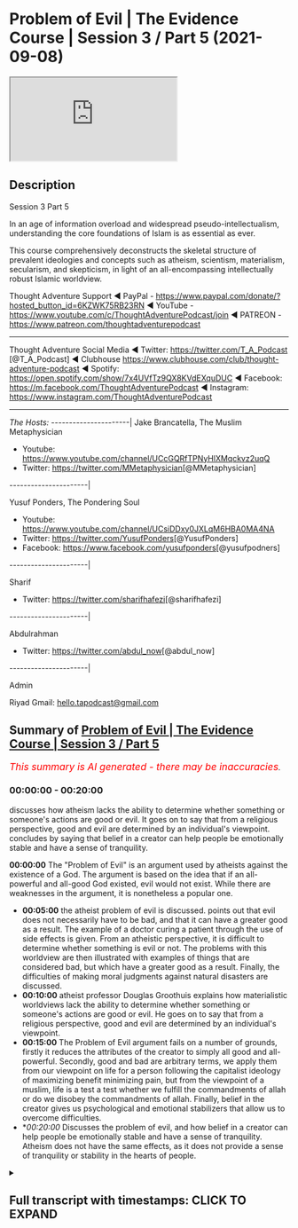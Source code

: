 # Problem of Evil | The Evidence Course | Session 3 / Part 5 (2021-09-08)

<iframe loading='lazy' allow='autoplay' src='https://www.youtube.com/embed/Bb6GSwEvkRg'></iframe>

## Description

Session 3  Part 5

In an age of information overload and widespread pseudo-intellectualism, understanding the core foundations of Islam is as essential as ever. 

This course comprehensively deconstructs the skeletal structure of prevalent ideologies and concepts such as atheism, scientism, materialism, secularism, and skepticism, in light of an all-encompassing intellectually robust Islamic worldview.

Thought Adventure Support
◄ PayPal - https://www.paypal.com/donate/?hosted_button_id=6KZWK75RB23RN 
◄ YouTube - https://www.youtube.com/c/ThoughtAdventurePodcast/join
◄ PATREON - https://www.patreon.com/thoughtadventurepodcast
____________________________________________________________________

Thought Adventure Social Media
◄ Twitter: https://twitter.com/T_A_Podcast​​ [@T_A_Podcast]
◄ Clubhouse https://www.clubhouse.com/club/thought-adventure-podcast
◄ Spotify: https://open.spotify.com/show/7x4UVfTz9QX8KVdEXquDUC
◄ Facebook: https://m.facebook.com/ThoughtAdventurePodcast
◄ Instagram: https://www.instagram.com/ThoughtAdventurePodcast​

----------------------------------------------------------------

*The Hosts:*
----------------------|
Jake Brancatella, The Muslim Metaphysician

- Youtube: https://www.youtube.com/channel/UCcGQRfTPNyHlXMqckvz2uqQ
- Twitter:  https://twitter.com/MMetaphysician​​ [@MMetaphysician]

----------------------|

Yusuf Ponders, The Pondering Soul

- Youtube: https://www.youtube.com/channel/UCsiDDxy0JXLqM6HBA0MA4NA
- Twitter: https://twitter.com/YusufPonders​​ [@YusufPonders]
- Facebook: https://www.facebook.com/yusufponders​ [@yusufpodners]

----------------------|

Sharif

- Twitter: https://twitter.com/sharifhafezi​​ [@sharifhafezi]

----------------------|

Abdulrahman

- Twitter: https://twitter.com/abdul_now​ [@abdul_now]

----------------------|

Admin

Riyad 
Gmail: hello.tapodcast@gmail.com

## Summary of [Problem of Evil | The Evidence Course | Session 3 / Part 5](https://www.youtube.com/watch?v=Bb6GSwEvkRg)


*<span style="color:red; font-size:125%">This summary is AI generated - there may be inaccuracies</span>. [](/)*

### <a onclick="modifyYTiframeseektime('0')">00:00:00</a> - <a onclick="modifyYTiframeseektime('1200')">00:20:00</a>

 discusses how atheism lacks the ability to determine whether something or someone's actions are good or evil. It goes on to say that from a religious perspective, good and evil are determined by an individual's viewpoint.  concludes by saying that belief in a creator can help people be emotionally stable and have a sense of tranquility.

**<a onclick="modifyYTiframeseektime('0')">00:00:00</a>** The "Problem of Evil" is an argument used by atheists against the existence of a God. The argument is based on the idea that if an all-powerful and all-good God existed, evil would not exist. While there are weaknesses in the argument, it is nonetheless a popular one.
* **<a onclick="modifyYTiframeseektime('300')">00:05:00</a>**  the atheist problem of evil is discussed.  points out that evil does not necessarily have to be bad, and that it can have a greater good as a result. The example of a doctor curing a patient through the use of side effects is given. From an atheistic perspective, it is difficult to determine whether something is evil or not. The problems with this worldview are then illustrated with examples of things that are considered bad, but which have a greater good as a result. Finally, the difficulties of making moral judgments against natural disasters are discussed.
* **<a onclick="modifyYTiframeseektime('600')">00:10:00</a>**  atheist professor Douglas Groothuis explains how materialistic worldviews lack the ability to determine whether something or someone's actions are good or evil. He goes on to say that from a religious perspective, good and evil are determined by an individual's viewpoint.
* **<a onclick="modifyYTiframeseektime('900')">00:15:00</a>** The Problem of Evil argument fails on a number of grounds, firstly it reduces the attributes of the creator to simply all good and all-powerful. Secondly, good and bad are arbitrary terms, we apply them from our viewpoint on life for a person following the capitalist ideology of maximizing benefit minimizing pain, but from the viewpoint of a muslim, life is a test a test whether we fulfill the commandments of allah or do we disobey the commandments of allah. Finally, belief in the creator gives us psychological and emotional stabilizers that allow us to overcome difficulties.
* **<a onclick="modifyYTiframeseektime('1200')">00:20:00</a>* Discusses the problem of evil, and how belief in a creator can help people be emotionally stable and have a sense of tranquility. Atheism does not have the same effects, as it does not provide a sense of tranquility or stability in the hearts of people.

<details><summary><h2>Full transcript with timestamps: CLICK TO EXPAND</h2></summary>

<a onclick="modifyYTiframeseektime('15')">0:00:15</a> a famous comedian and actor in the uk  
<a onclick="modifyYTiframeseektime('18')">0:00:18</a> he remarked on an interview  
<a onclick="modifyYTiframeseektime('20')">0:00:20</a> he said  
<a onclick="modifyYTiframeseektime('22')">0:00:22</a> about the world he said yes the world is  
<a onclick="modifyYTiframeseektime('24')">0:00:24</a> very splendid but he also has in it  
<a onclick="modifyYTiframeseektime('27')">0:00:27</a> insects whose whole life cycle is to  
<a onclick="modifyYTiframeseektime('30')">0:00:30</a> burrow into the eyes of children and  
<a onclick="modifyYTiframeseektime('32')">0:00:32</a> make them blind  
<a onclick="modifyYTiframeseektime('34')">0:00:34</a> they eat outwards from the eyes why  
<a onclick="modifyYTiframeseektime('37')">0:00:37</a> why did you do this to us and he's  
<a onclick="modifyYTiframeseektime('38')">0:00:38</a> referring to god not  
<a onclick="modifyYTiframeseektime('41')">0:00:41</a> you could easily have made a creation in  
<a onclick="modifyYTiframeseektime('43')">0:00:43</a> which that didn't exist  
<a onclick="modifyYTiframeseektime('45')">0:00:45</a> it is simply not acceptable  
<a onclick="modifyYTiframeseektime('48')">0:00:48</a> one of the key arguments brought up  
<a onclick="modifyYTiframeseektime('50')">0:00:50</a> constantly against belief in god is the  
<a onclick="modifyYTiframeseektime('53')">0:00:53</a> argument known as the problem of evil  
<a onclick="modifyYTiframeseektime('57')">0:00:57</a> and it's brought up by various atheists  
<a onclick="modifyYTiframeseektime('60')">0:01:00</a> uh people who have problems with regards  
<a onclick="modifyYTiframeseektime('62')">0:01:02</a> to the belief in the creator for a  
<a onclick="modifyYTiframeseektime('63')">0:01:03</a> number of different reasons or two main  
<a onclick="modifyYTiframeseektime('65')">0:01:05</a> reasons  
<a onclick="modifyYTiframeseektime('66')">0:01:06</a> the first one that they bring up is a  
<a onclick="modifyYTiframeseektime('68')">0:01:08</a> logical argument that is meant to show  
<a onclick="modifyYTiframeseektime('71')">0:01:11</a> the contradictory nature of asserting an  
<a onclick="modifyYTiframeseektime('73')">0:01:13</a> all-powerful all-good god  
<a onclick="modifyYTiframeseektime('76')">0:01:16</a> the second reason why people bring this  
<a onclick="modifyYTiframeseektime('78')">0:01:18</a> up is because an emotional argument  
<a onclick="modifyYTiframeseektime('81')">0:01:21</a> you know bad things happen to them  
<a onclick="modifyYTiframeseektime('83')">0:01:23</a> they're not happy about it they they  
<a onclick="modifyYTiframeseektime('85')">0:01:25</a> want to look to blame somebody therefore  
<a onclick="modifyYTiframeseektime('87')">0:01:27</a> they see  
<a onclick="modifyYTiframeseektime('88')">0:01:28</a> god as the the reason for the problems  
<a onclick="modifyYTiframeseektime('90')">0:01:30</a> and the difficulties in their life  
<a onclick="modifyYTiframeseektime('93')">0:01:33</a> and if god exists  
<a onclick="modifyYTiframeseektime('94')">0:01:34</a> why would i be put through these various  
<a onclick="modifyYTiframeseektime('96')">0:01:36</a> difficulties  
<a onclick="modifyYTiframeseektime('97')">0:01:37</a> why is it my life achieving only good  
<a onclick="modifyYTiframeseektime('100')">0:01:40</a> outcomes  
<a onclick="modifyYTiframeseektime('101')">0:01:41</a> why am i not achieving the maximum  
<a onclick="modifyYTiframeseektime('103')">0:01:43</a> benefit  
<a onclick="modifyYTiframeseektime('104')">0:01:44</a> so these are the two angles to the  
<a onclick="modifyYTiframeseektime('106')">0:01:46</a> argument one is a logical argument an  
<a onclick="modifyYTiframeseektime('109')">0:01:49</a> intellectual argument and the other one  
<a onclick="modifyYTiframeseektime('111')">0:01:51</a> is more of an emotional argument and to  
<a onclick="modifyYTiframeseektime('112')">0:01:52</a> be honest it's actually a harder  
<a onclick="modifyYTiframeseektime('114')">0:01:54</a> argument to address the emotional  
<a onclick="modifyYTiframeseektime('115')">0:01:55</a> argument  
<a onclick="modifyYTiframeseektime('116')">0:01:56</a> because it goes to the very emotional  
<a onclick="modifyYTiframeseektime('118')">0:01:58</a> disposition of a person  
<a onclick="modifyYTiframeseektime('121')">0:02:01</a> but let's take the first which is the  
<a onclick="modifyYTiframeseektime('123')">0:02:03</a> intellectual  
<a onclick="modifyYTiframeseektime('124')">0:02:04</a> or the claim that there's an apparent  
<a onclick="modifyYTiframeseektime('126')">0:02:06</a> contradiction in the logic of believing  
<a onclick="modifyYTiframeseektime('129')">0:02:09</a> in an all-powerful all-good god  
<a onclick="modifyYTiframeseektime('131')">0:02:11</a> so the argument is presented by the  
<a onclick="modifyYTiframeseektime('134')">0:02:14</a> greek philosopher known as epicurus an  
<a onclick="modifyYTiframeseektime('137')">0:02:17</a> epicorus  
<a onclick="modifyYTiframeseektime('139')">0:02:19</a> uh states  
<a onclick="modifyYTiframeseektime('142')">0:02:22</a> god is either willing to remove evil or  
<a onclick="modifyYTiframeseektime('145')">0:02:25</a> is not able or else he is both willing  
<a onclick="modifyYTiframeseektime('148')">0:02:28</a> and able  
<a onclick="modifyYTiframeseektime('150')">0:02:30</a> if he is willing and not able he must  
<a onclick="modifyYTiframeseektime('152')">0:02:32</a> then be weak  
<a onclick="modifyYTiframeseektime('153')">0:02:33</a> which cannot be affirmed of god  
<a onclick="modifyYTiframeseektime('156')">0:02:36</a> if he's able and not willing he must be  
<a onclick="modifyYTiframeseektime('159')">0:02:39</a> envious  
<a onclick="modifyYTiframeseektime('160')">0:02:40</a> which is likewise country likewise  
<a onclick="modifyYTiframeseektime('163')">0:02:43</a> contrary to the nature of god  
<a onclick="modifyYTiframeseektime('165')">0:02:45</a> if he is neither willing nor able he  
<a onclick="modifyYTiframeseektime('167')">0:02:47</a> must be both envious and weak and  
<a onclick="modifyYTiframeseektime('169')">0:02:49</a> consequently not god  
<a onclick="modifyYTiframeseektime('171')">0:02:51</a> if he is both willing and able which  
<a onclick="modifyYTiframeseektime('174')">0:02:54</a> only can which only can agree in the  
<a onclick="modifyYTiframeseektime('177')">0:02:57</a> notion of god  
<a onclick="modifyYTiframeseektime('178')">0:02:58</a> then why precedes evil or once then  
<a onclick="modifyYTiframeseektime('181')">0:03:01</a> precedes evil  
<a onclick="modifyYTiframeseektime('183')">0:03:03</a> so what epicurus is basically saying is  
<a onclick="modifyYTiframeseektime('185')">0:03:05</a> arguing that  
<a onclick="modifyYTiframeseektime('187')">0:03:07</a> if you got an all-good all-powerful god  
<a onclick="modifyYTiframeseektime('190')">0:03:10</a> then why would this all-good  
<a onclick="modifyYTiframeseektime('192')">0:03:12</a> all-powerful god create evil or allow  
<a onclick="modifyYTiframeseektime('195')">0:03:15</a> evil to exist within the world so either  
<a onclick="modifyYTiframeseektime('198')">0:03:18</a> god is not all good  
<a onclick="modifyYTiframeseektime('201')">0:03:21</a> and but he's also but he's all-powerful  
<a onclick="modifyYTiframeseektime('203')">0:03:23</a> so if that's the case then that can't be  
<a onclick="modifyYTiframeseektime('205')">0:03:25</a> the the what they call the conception of  
<a onclick="modifyYTiframeseektime('207')">0:03:27</a> god because god has to be maximally good  
<a onclick="modifyYTiframeseektime('210')">0:03:30</a> or god is not all-powerful he may be all  
<a onclick="modifyYTiframeseektime('214')">0:03:34</a> good but he's not able to stop the evil  
<a onclick="modifyYTiframeseektime('216')">0:03:36</a> so therefore he's not all  
<a onclick="modifyYTiframeseektime('218')">0:03:38</a> powerful  
<a onclick="modifyYTiframeseektime('219')">0:03:39</a> and in such a case he isn't a god  
<a onclick="modifyYTiframeseektime('222')">0:03:42</a> so they say okay this problem of evil  
<a onclick="modifyYTiframeseektime('225')">0:03:45</a> demonstrates the contradictory nature in  
<a onclick="modifyYTiframeseektime('228')">0:03:48</a> the attributes of the creator or  
<a onclick="modifyYTiframeseektime('230')">0:03:50</a> attributes of god being all good and  
<a onclick="modifyYTiframeseektime('232')">0:03:52</a> all-powerful but yet evil exists and if  
<a onclick="modifyYTiframeseektime('235')">0:03:55</a> evil exists therefore god does not exist  
<a onclick="modifyYTiframeseektime('237')">0:03:57</a> that's the that's the argument there's a  
<a onclick="modifyYTiframeseektime('240')">0:04:00</a> number of flaws in this contention  
<a onclick="modifyYTiframeseektime('242')">0:04:02</a> and this is what we'll seek to address  
<a onclick="modifyYTiframeseektime('245')">0:04:05</a> firstly  
<a onclick="modifyYTiframeseektime('246')">0:04:06</a> what they the atheists claim  
<a onclick="modifyYTiframeseektime('248')">0:04:08</a> what are they when they claim that  
<a onclick="modifyYTiframeseektime('250')">0:04:10</a> there's evil they're referring to two  
<a onclick="modifyYTiframeseektime('251')">0:04:11</a> types of evil  
<a onclick="modifyYTiframeseektime('253')">0:04:13</a> firstly  
<a onclick="modifyYTiframeseektime('254')">0:04:14</a> evil like natural events volcanoes  
<a onclick="modifyYTiframeseektime('257')">0:04:17</a> earthquakes diseases floods etc these  
<a onclick="modifyYTiframeseektime('261')">0:04:21</a> are things outside of human control  
<a onclick="modifyYTiframeseektime('264')">0:04:24</a> but is labeled  
<a onclick="modifyYTiframeseektime('265')">0:04:25</a> as evil due to the damage they cause on  
<a onclick="modifyYTiframeseektime('268')">0:04:28</a> life and the environment  
<a onclick="modifyYTiframeseektime('271')">0:04:31</a> then there's another type of evil called  
<a onclick="modifyYTiframeseektime('272')">0:04:32</a> moral evil  
<a onclick="modifyYTiframeseektime('274')">0:04:34</a> that is where humans decide to perform  
<a onclick="modifyYTiframeseektime('276')">0:04:36</a> evil acts like murder theft rape etc  
<a onclick="modifyYTiframeseektime('280')">0:04:40</a> so the problem with this argument  
<a onclick="modifyYTiframeseektime('283')">0:04:43</a> is that the the problem of evil argument  
<a onclick="modifyYTiframeseektime('286')">0:04:46</a> is that presupposes that god exists with  
<a onclick="modifyYTiframeseektime('288')">0:04:48</a> only two main attributes of being  
<a onclick="modifyYTiframeseektime('292')">0:04:52</a> all-powerful and all good  
<a onclick="modifyYTiframeseektime('295')">0:04:55</a> however the the argument  
<a onclick="modifyYTiframeseektime('297')">0:04:57</a> ignores the fact that allah the creator  
<a onclick="modifyYTiframeseektime('300')">0:05:00</a> has other attributes like all knowing  
<a onclick="modifyYTiframeseektime('303')">0:05:03</a> and all wise amongst other names  
<a onclick="modifyYTiframeseektime('306')">0:05:06</a> there could be a conceivable reason why  
<a onclick="modifyYTiframeseektime('308')">0:05:08</a> evil exists  
<a onclick="modifyYTiframeseektime('311')">0:05:11</a> and that it's and such a reason might be  
<a onclick="modifyYTiframeseektime('313')">0:05:13</a> that it leads to a greater good  
<a onclick="modifyYTiframeseektime('315')">0:05:15</a> let me give an example of this  
<a onclick="modifyYTiframeseektime('318')">0:05:18</a> imagine if you had  
<a onclick="modifyYTiframeseektime('319')">0:05:19</a> an illness you go to your doctor your  
<a onclick="modifyYTiframeseektime('321')">0:05:21</a> doctor says you got a bacterial  
<a onclick="modifyYTiframeseektime('323')">0:05:23</a> infection so you're given antibiotics  
<a onclick="modifyYTiframeseektime('325')">0:05:25</a> and you find that while taking while in  
<a onclick="modifyYTiframeseektime('327')">0:05:27</a> the middle of the course of antibiotics  
<a onclick="modifyYTiframeseektime('329')">0:05:29</a> you get an upset stomach and maybe even  
<a onclick="modifyYTiframeseektime('331')">0:05:31</a> diarrhea  
<a onclick="modifyYTiframeseektime('332')">0:05:32</a> in the short term you don't feel much  
<a onclick="modifyYTiframeseektime('334')">0:05:34</a> better in fact you probably feel worse  
<a onclick="modifyYTiframeseektime('337')">0:05:37</a> but in the long term your condition is  
<a onclick="modifyYTiframeseektime('339')">0:05:39</a> cured  
<a onclick="modifyYTiframeseektime('340')">0:05:40</a> and the side effects from the medication  
<a onclick="modifyYTiframeseektime('342')">0:05:42</a> they're gone  
<a onclick="modifyYTiframeseektime('343')">0:05:43</a> so would it be rational to claim that  
<a onclick="modifyYTiframeseektime('346')">0:05:46</a> the doctor is evil or not capable  
<a onclick="modifyYTiframeseektime('349')">0:05:49</a> because in the short term you suffer  
<a onclick="modifyYTiframeseektime('351')">0:05:51</a> from side effects for the treatment  
<a onclick="modifyYTiframeseektime('354')">0:05:54</a> no because it leads to a greater good  
<a onclick="modifyYTiframeseektime('357')">0:05:57</a> and so you suffer from some side effects  
<a onclick="modifyYTiframeseektime('360')">0:06:00</a> in order to achieve to cure something  
<a onclick="modifyYTiframeseektime('362')">0:06:02</a> better  
<a onclick="modifyYTiframeseektime('363')">0:06:03</a> similarly we have to appreciate that  
<a onclick="modifyYTiframeseektime('364')">0:06:04</a> while we are temporal creatures meaning  
<a onclick="modifyYTiframeseektime('367')">0:06:07</a> we live within you know time so we can't  
<a onclick="modifyYTiframeseektime('370')">0:06:10</a> see the the  
<a onclick="modifyYTiframeseektime('372')">0:06:12</a> the future you know we go from the past  
<a onclick="modifyYTiframeseektime('374')">0:06:14</a> to present to the future we can't see  
<a onclick="modifyYTiframeseektime('376')">0:06:16</a> what's going on  
<a onclick="modifyYTiframeseektime('378')">0:06:18</a> that  
<a onclick="modifyYTiframeseektime('379')">0:06:19</a> we have a very limited perspective  
<a onclick="modifyYTiframeseektime('382')">0:06:22</a> and a very individualistic perspective  
<a onclick="modifyYTiframeseektime('384')">0:06:24</a> you know from an individual i can only  
<a onclick="modifyYTiframeseektime('385')">0:06:25</a> see from my own perspective at a very  
<a onclick="modifyYTiframeseektime('388')">0:06:28</a> limited scope of the reality  
<a onclick="modifyYTiframeseektime('391')">0:06:31</a> the creator however is not bound by  
<a onclick="modifyYTiframeseektime('393')">0:06:33</a> these limitations  
<a onclick="modifyYTiframeseektime('395')">0:06:35</a> the creator exists beyond time  
<a onclick="modifyYTiframeseektime('397')">0:06:37</a> and the creator is all-knowing  
<a onclick="modifyYTiframeseektime('399')">0:06:39</a> and therefore knows past present and  
<a onclick="modifyYTiframeseektime('401')">0:06:41</a> future as one source of knowledge  
<a onclick="modifyYTiframeseektime('404')">0:06:44</a> while we have a very small perspective  
<a onclick="modifyYTiframeseektime('406')">0:06:46</a> of the universe allah has total  
<a onclick="modifyYTiframeseektime('408')">0:06:48</a> perspective of the universe i the whole  
<a onclick="modifyYTiframeseektime('411')">0:06:51</a> the whole picture  
<a onclick="modifyYTiframeseektime('413')">0:06:53</a> and so  
<a onclick="modifyYTiframeseektime('414')">0:06:54</a> the quran allah mentions in the quran a  
<a onclick="modifyYTiframeseektime('418')">0:06:58</a> particular story and i'm going to  
<a onclick="modifyYTiframeseektime('420')">0:07:00</a> not go into the details of the story but  
<a onclick="modifyYTiframeseektime('421')">0:07:01</a> just make one or two points to highlight  
<a onclick="modifyYTiframeseektime('423')">0:07:03</a> this issue  
<a onclick="modifyYTiframeseektime('424')">0:07:04</a> the quran explains a story about khidr  
<a onclick="modifyYTiframeseektime('428')">0:07:08</a> and musa alaysalam  
<a onclick="modifyYTiframeseektime('430')">0:07:10</a> and those various examples in which  
<a onclick="modifyYTiframeseektime('433')">0:07:13</a> he undertook actions that from musa  
<a onclick="modifyYTiframeseektime('436')">0:07:16</a> al-islam's perspective from his view  
<a onclick="modifyYTiframeseektime('439')">0:07:19</a> he saw it as evil as wrong  
<a onclick="modifyYTiframeseektime('441')">0:07:21</a> but when hidden finally mentioned  
<a onclick="modifyYTiframeseektime('443')">0:07:23</a> overall reasons behind this  
<a onclick="modifyYTiframeseektime('446')">0:07:26</a> and behind why he did it and why god  
<a onclick="modifyYTiframeseektime('448')">0:07:28</a> told him and ordered him to do it then  
<a onclick="modifyYTiframeseektime('450')">0:07:30</a> musa alaysam was able to see the good in  
<a onclick="modifyYTiframeseektime('453')">0:07:33</a> them for example when hidden he damaged  
<a onclick="modifyYTiframeseektime('456')">0:07:36</a> a ship that was laden full of goods from  
<a onclick="modifyYTiframeseektime('459')">0:07:39</a> a town  
<a onclick="modifyYTiframeseektime('460')">0:07:40</a> and it stopped it from you know  
<a onclick="modifyYTiframeseektime('462')">0:07:42</a> traveling in order to engage in trade to  
<a onclick="modifyYTiframeseektime('465')">0:07:45</a> faraway towns and heder mentioned the  
<a onclick="modifyYTiframeseektime('468')">0:07:48</a> reason why he damaged the ship was  
<a onclick="modifyYTiframeseektime('470')">0:07:50</a> because the ship was going to pass  
<a onclick="modifyYTiframeseektime('473')">0:07:53</a> through the the seaways of a king who  
<a onclick="modifyYTiframeseektime('476')">0:07:56</a> would who is going to take that wealth  
<a onclick="modifyYTiframeseektime('479')">0:07:59</a> and use it for his own revenue and so to  
<a onclick="modifyYTiframeseektime('481')">0:08:01</a> save the revenue and the wealth of the  
<a onclick="modifyYTiframeseektime('483')">0:08:03</a> town he damaged the ship to prevent it  
<a onclick="modifyYTiframeseektime('486')">0:08:06</a> from sailing  
<a onclick="modifyYTiframeseektime('487')">0:08:07</a> this striking example  
<a onclick="modifyYTiframeseektime('490')">0:08:10</a> shows that sometimes  
<a onclick="modifyYTiframeseektime('492')">0:08:12</a> certain things we see as bad  
<a onclick="modifyYTiframeseektime('495')">0:08:15</a> but rather they have a greater good that  
<a onclick="modifyYTiframeseektime('499')">0:08:19</a> results from them there's a greater  
<a onclick="modifyYTiframeseektime('500')">0:08:20</a> reason for these limited uh bad things  
<a onclick="modifyYTiframeseektime('504')">0:08:24</a> even if we don't know the reason another  
<a onclick="modifyYTiframeseektime('506')">0:08:26</a> example of this is like volcanoes they  
<a onclick="modifyYTiframeseektime('508')">0:08:28</a> may be destructive but they also  
<a onclick="modifyYTiframeseektime('510')">0:08:30</a> fertilize the soil to allow plants to  
<a onclick="modifyYTiframeseektime('513')">0:08:33</a> grow and also therefore crops  
<a onclick="modifyYTiframeseektime('516')">0:08:36</a> so the first criticism criticism to this  
<a onclick="modifyYTiframeseektime('518')">0:08:38</a> argument of the problem problem of evil  
<a onclick="modifyYTiframeseektime('520')">0:08:40</a> that atheists give us  
<a onclick="modifyYTiframeseektime('522')">0:08:42</a> is to say that we cannot term something  
<a onclick="modifyYTiframeseektime('524')">0:08:44</a> truly evil or bad while being ignorant  
<a onclick="modifyYTiframeseektime('528')">0:08:48</a> of the full picture of what will happen  
<a onclick="modifyYTiframeseektime('530')">0:08:50</a> we are arguing from an ignorant  
<a onclick="modifyYTiframeseektime('532')">0:08:52</a> perspective  
<a onclick="modifyYTiframeseektime('534')">0:08:54</a> secondly  
<a onclick="modifyYTiframeseektime('535')">0:08:55</a> terms like good and evil are problematic  
<a onclick="modifyYTiframeseektime('538')">0:08:58</a> terms anyway for atheists  
<a onclick="modifyYTiframeseektime('540')">0:09:00</a> what do we mean by good what do we mean  
<a onclick="modifyYTiframeseektime('542')">0:09:02</a> by evil how do we assess these terms and  
<a onclick="modifyYTiframeseektime('544')">0:09:04</a> make moral judgments particularly from a  
<a onclick="modifyYTiframeseektime('546')">0:09:06</a> materialistic outlook  
<a onclick="modifyYTiframeseektime('549')">0:09:09</a> are volcanoes for example evil or are  
<a onclick="modifyYTiframeseektime('552')">0:09:12</a> they simply events within the universe  
<a onclick="modifyYTiframeseektime('554')">0:09:14</a> from a materialistic perspective from  
<a onclick="modifyYTiframeseektime('556')">0:09:16</a> you know just viewing everything that we  
<a onclick="modifyYTiframeseektime('557')">0:09:17</a> are just a product of the universe from  
<a onclick="modifyYTiframeseektime('559')">0:09:19</a> the physical universe  
<a onclick="modifyYTiframeseektime('561')">0:09:21</a> then events like hurricanes like  
<a onclick="modifyYTiframeseektime('564')">0:09:24</a> volcanoes like earthquakes that damages  
<a onclick="modifyYTiframeseektime('566')">0:09:26</a> lives and properties  
<a onclick="modifyYTiframeseektime('568')">0:09:28</a> they're neither good nor bad they're  
<a onclick="modifyYTiframeseektime('570')">0:09:30</a> just events within the universe  
<a onclick="modifyYTiframeseektime('573')">0:09:33</a> so this materialistic or atheistic  
<a onclick="modifyYTiframeseektime('576')">0:09:36</a> worldview has a fundamental problem in  
<a onclick="modifyYTiframeseektime('578')">0:09:38</a> being able to determine whether we can  
<a onclick="modifyYTiframeseektime('580')">0:09:40</a> even make these types of moral judgments  
<a onclick="modifyYTiframeseektime('583')">0:09:43</a> against  
<a onclick="modifyYTiframeseektime('584')">0:09:44</a> uh against uh  
<a onclick="modifyYTiframeseektime('588')">0:09:48</a> earthquakes and natural disasters but it  
<a onclick="modifyYTiframeseektime('590')">0:09:50</a> gets even worse it gets even problematic  
<a onclick="modifyYTiframeseektime('592')">0:09:52</a> for them  
<a onclick="modifyYTiframeseektime('593')">0:09:53</a> for instance  
<a onclick="modifyYTiframeseektime('594')">0:09:54</a> if the universe began to exist from  
<a onclick="modifyYTiframeseektime('596')">0:09:56</a> nothing by nothing and for no reason  
<a onclick="modifyYTiframeseektime('600')">0:10:00</a> whatsoever  
<a onclick="modifyYTiframeseektime('601')">0:10:01</a> and that the universal laws are deter  
<a onclick="modifyYTiframeseektime('604')">0:10:04</a> that determine the behavior of objects  
<a onclick="modifyYTiframeseektime('606')">0:10:06</a> and events within the universe just  
<a onclick="modifyYTiframeseektime('607')">0:10:07</a> happen to exist the way that they do the  
<a onclick="modifyYTiframeseektime('609')">0:10:09</a> universe came into existence happens to  
<a onclick="modifyYTiframeseektime('612')">0:10:12</a> have these laws and these laws you know  
<a onclick="modifyYTiframeseektime('614')">0:10:14</a> affect the behavior of matters  
<a onclick="modifyYTiframeseektime('616')">0:10:16</a> then events like earthquakes etc are  
<a onclick="modifyYTiframeseektime('618')">0:10:18</a> simply the product of these universal  
<a onclick="modifyYTiframeseektime('620')">0:10:20</a> there's no morality  
<a onclick="modifyYTiframeseektime('622')">0:10:22</a> but also  
<a onclick="modifyYTiframeseektime('623')">0:10:23</a> there's no morality for human beings as  
<a onclick="modifyYTiframeseektime('626')">0:10:26</a> well  
<a onclick="modifyYTiframeseektime('627')">0:10:27</a> we cannot say what is a morally wrong or  
<a onclick="modifyYTiframeseektime('630')">0:10:30</a> what's a morally right or morally wrong  
<a onclick="modifyYTiframeseektime('632')">0:10:32</a> judgment  
<a onclick="modifyYTiframeseektime('633')">0:10:33</a> and that's because the human  
<a onclick="modifyYTiframeseektime('635')">0:10:35</a> decision-making process from a  
<a onclick="modifyYTiframeseektime('637')">0:10:37</a> materialistic atheist worldview  
<a onclick="modifyYTiframeseektime('639')">0:10:39</a> the human decision-making process is  
<a onclick="modifyYTiframeseektime('641')">0:10:41</a> built upon  
<a onclick="modifyYTiframeseektime('643')">0:10:43</a> blind  
<a onclick="modifyYTiframeseektime('644')">0:10:44</a> you know naturalistic  
<a onclick="modifyYTiframeseektime('646')">0:10:46</a> non explain explanatory uh events that  
<a onclick="modifyYTiframeseektime('650')">0:10:50</a> take place so blind materialistic events  
<a onclick="modifyYTiframeseektime('652')">0:10:52</a> that take place  
<a onclick="modifyYTiframeseektime('653')">0:10:53</a> then we have so we have no choices over  
<a onclick="modifyYTiframeseektime('656')">0:10:56</a> our behavior think about it  
<a onclick="modifyYTiframeseektime('658')">0:10:58</a> if your choices are determined by  
<a onclick="modifyYTiframeseektime('660')">0:11:00</a> unconscious processes taking place in  
<a onclick="modifyYTiframeseektime('663')">0:11:03</a> your brain only  
<a onclick="modifyYTiframeseektime('664')">0:11:04</a> and these conscious processes are simply  
<a onclick="modifyYTiframeseektime('667')">0:11:07</a> following universal laws  
<a onclick="modifyYTiframeseektime('669')">0:11:09</a> nobody determined these universal laws  
<a onclick="modifyYTiframeseektime('670')">0:11:10</a> they just happen to exist the way they  
<a onclick="modifyYTiframeseektime('672')">0:11:12</a> did then when we think we are making a  
<a onclick="modifyYTiframeseektime('675')">0:11:15</a> choice is in reality simply following  
<a onclick="modifyYTiframeseektime('677')">0:11:17</a> the inevitable chemical reactions  
<a onclick="modifyYTiframeseektime('680')">0:11:20</a> yeah and other physical reactions  
<a onclick="modifyYTiframeseektime('682')">0:11:22</a> occurring within our brains so we're not  
<a onclick="modifyYTiframeseektime('685')">0:11:25</a> really making moral choices we're not  
<a onclick="modifyYTiframeseektime('687')">0:11:27</a> free and making free choices  
<a onclick="modifyYTiframeseektime('689')">0:11:29</a> therefore from a materialistic view we  
<a onclick="modifyYTiframeseektime('692')">0:11:32</a> don't really have we don't have this  
<a onclick="modifyYTiframeseektime('694')">0:11:34</a> concept of free will we don't have the  
<a onclick="modifyYTiframeseektime('695')">0:11:35</a> ability to make free choices so if we  
<a onclick="modifyYTiframeseektime('697')">0:11:37</a> don't have the ability to make free  
<a onclick="modifyYTiframeseektime('699')">0:11:39</a> choices how can we determine whether  
<a onclick="modifyYTiframeseektime('701')">0:11:41</a> something or even someone's action are  
<a onclick="modifyYTiframeseektime('704')">0:11:44</a> good and evil or good or evil we can't  
<a onclick="modifyYTiframeseektime('706')">0:11:46</a> because we can't say the person's made  
<a onclick="modifyYTiframeseektime('707')">0:11:47</a> the choice or not  
<a onclick="modifyYTiframeseektime('709')">0:11:49</a> he didn't have the moral choice he was  
<a onclick="modifyYTiframeseektime('710')">0:11:50</a> compelled to make those choices due to  
<a onclick="modifyYTiframeseektime('712')">0:11:52</a> his brain chemistry following universal  
<a onclick="modifyYTiframeseektime('714')">0:11:54</a> laws that are predicted predicated that  
<a onclick="modifyYTiframeseektime('717')">0:11:57</a> are pred predicated his actions just  
<a onclick="modifyYTiframeseektime('719')">0:11:59</a> like the black widow spider we can't say  
<a onclick="modifyYTiframeseektime('721')">0:12:01</a> the black widow spider is evil because  
<a onclick="modifyYTiframeseektime('723')">0:12:03</a> the the female spider eats its mate  
<a onclick="modifyYTiframeseektime('726')">0:12:06</a> after mating with the spider the male  
<a onclick="modifyYTiframeseektime('728')">0:12:08</a> spider can't say well that's a bit of an  
<a onclick="modifyYTiframeseektime('730')">0:12:10</a> evil action to do it was  
<a onclick="modifyYTiframeseektime('732')">0:12:12</a> determined to do the action it didn't  
<a onclick="modifyYTiframeseektime('735')">0:12:15</a> have a choice the difference between us  
<a onclick="modifyYTiframeseektime('737')">0:12:17</a> and in that situation is all is only the  
<a onclick="modifyYTiframeseektime('739')">0:12:19</a> the fact that we have the illusion that  
<a onclick="modifyYTiframeseektime('742')">0:12:22</a> we have a choice but in reality  
<a onclick="modifyYTiframeseektime('744')">0:12:24</a> according to this particular view  
<a onclick="modifyYTiframeseektime('746')">0:12:26</a> atheist materialistic view of the  
<a onclick="modifyYTiframeseektime('748')">0:12:28</a> production of the human mind and  
<a onclick="modifyYTiframeseektime('750')">0:12:30</a> everything else within the universe then  
<a onclick="modifyYTiframeseektime('752')">0:12:32</a> there are no choices and if there are no  
<a onclick="modifyYTiframeseektime('754')">0:12:34</a> choices there are no moral judgments we  
<a onclick="modifyYTiframeseektime('756')">0:12:36</a> don't i don't make the decision to be  
<a onclick="modifyYTiframeseektime('757')">0:12:37</a> morally good or morally bad that  
<a onclick="modifyYTiframeseektime('759')">0:12:39</a> decision has already been predetermined  
<a onclick="modifyYTiframeseektime('761')">0:12:41</a> since the time of the beginning  
<a onclick="modifyYTiframeseektime('763')">0:12:43</a> beginning of the big bang  
<a onclick="modifyYTiframeseektime('765')">0:12:45</a> intuitively we accept that we can make  
<a onclick="modifyYTiframeseektime('768')">0:12:48</a> moral choices and the only way to  
<a onclick="modifyYTiframeseektime('770')">0:12:50</a> explain this that we have free will  
<a onclick="modifyYTiframeseektime('774')">0:12:54</a> and that we can make moral choices is  
<a onclick="modifyYTiframeseektime('776')">0:12:56</a> actually believing that there is a  
<a onclick="modifyYTiframeseektime('778')">0:12:58</a> creator a necessary being beyond the  
<a onclick="modifyYTiframeseektime('780')">0:13:00</a> universe  
<a onclick="modifyYTiframeseektime('781')">0:13:01</a> who created us with the ability to make  
<a onclick="modifyYTiframeseektime('784')">0:13:04</a> free choices  
<a onclick="modifyYTiframeseektime('785')">0:13:05</a> further point  
<a onclick="modifyYTiframeseektime('786')">0:13:06</a> simply saying i don't so this is the  
<a onclick="modifyYTiframeseektime('789')">0:13:09</a> third point now  
<a onclick="modifyYTiframeseektime('790')">0:13:10</a> simply saying i don't like the effects  
<a onclick="modifyYTiframeseektime('793')">0:13:13</a> of a certain event  
<a onclick="modifyYTiframeseektime('795')">0:13:15</a> doesn't determine determine the event as  
<a onclick="modifyYTiframeseektime('797')">0:13:17</a> evil just because i don't like it so i  
<a onclick="modifyYTiframeseektime('799')">0:13:19</a> don't like something or i like something  
<a onclick="modifyYTiframeseektime('802')">0:13:22</a> doesn't make things good or evil based  
<a onclick="modifyYTiframeseektime('804')">0:13:24</a> upon my likes and dislikes because if  
<a onclick="modifyYTiframeseektime('806')">0:13:26</a> you make your likes and dislikes the  
<a onclick="modifyYTiframeseektime('808')">0:13:28</a> basis of your moral decisions then they  
<a onclick="modifyYTiframeseektime('810')">0:13:30</a> will render all morality subjective to  
<a onclick="modifyYTiframeseektime('814')">0:13:34</a> you there is no objective moral value  
<a onclick="modifyYTiframeseektime('816')">0:13:36</a> now and if there's no objective moral  
<a onclick="modifyYTiframeseektime('818')">0:13:38</a> value beyond you yourself  
<a onclick="modifyYTiframeseektime('820')">0:13:40</a> then how can you apply this upon the  
<a onclick="modifyYTiframeseektime('822')">0:13:42</a> creator it's just your own subjective  
<a onclick="modifyYTiframeseektime('825')">0:13:45</a> tastes  
<a onclick="modifyYTiframeseektime('827')">0:13:47</a> this points to the fact that morality  
<a onclick="modifyYTiframeseektime('830')">0:13:50</a> also is built upon a person's viewpoint  
<a onclick="modifyYTiframeseektime('832')">0:13:52</a> on life and is not an objective fact and  
<a onclick="modifyYTiframeseektime('835')">0:13:55</a> can be sensed and that we cannot to  
<a onclick="modifyYTiframeseektime('837')">0:13:57</a> determine morality objectively simply  
<a onclick="modifyYTiframeseektime('840')">0:14:00</a> sensing it from the acts themselves  
<a onclick="modifyYTiframeseektime('843')">0:14:03</a> but rather we understand what our  
<a onclick="modifyYTiframeseektime('846')">0:14:06</a> morality is and then or as a  
<a onclick="modifyYTiframeseektime('848')">0:14:08</a> metaphysical principle or as an  
<a onclick="modifyYTiframeseektime('850')">0:14:10</a> assumption or upon how we view our  
<a onclick="modifyYTiframeseektime('852')">0:14:12</a> purpose of life and then we superimpose  
<a onclick="modifyYTiframeseektime('854')">0:14:14</a> this  
<a onclick="modifyYTiframeseektime('855')">0:14:15</a> upon  
<a onclick="modifyYTiframeseektime('856')">0:14:16</a> events and actions that take place  
<a onclick="modifyYTiframeseektime('860')">0:14:20</a> therefore  
<a onclick="modifyYTiframeseektime('862')">0:14:22</a> when you have a muslim  
<a onclick="modifyYTiframeseektime('864')">0:14:24</a> a morally good act will be determined by  
<a onclick="modifyYTiframeseektime('868')">0:14:28</a> his viewpoint that he is here to worship  
<a onclick="modifyYTiframeseektime('870')">0:14:30</a> allah and seek the pleasure of allah so  
<a onclick="modifyYTiframeseektime('874')">0:14:34</a> that action which  
<a onclick="modifyYTiframeseektime('875')">0:14:35</a> allah is pleased with is termed good  
<a onclick="modifyYTiframeseektime('879')">0:14:39</a> the action that allah is displeased with  
<a onclick="modifyYTiframeseektime('882')">0:14:42</a> is termed evil so good and evil is  
<a onclick="modifyYTiframeseektime('885')">0:14:45</a> turned according to this framework so  
<a onclick="modifyYTiframeseektime('887')">0:14:47</a> from an islamic point of view we don't  
<a onclick="modifyYTiframeseektime('890')">0:14:50</a> say natural disasters are good or evil  
<a onclick="modifyYTiframeseektime('892')">0:14:52</a> they're neither good nor  
<a onclick="modifyYTiframeseektime('894')">0:14:54</a> evil  
<a onclick="modifyYTiframeseektime('895')">0:14:55</a> rather they're just events  
<a onclick="modifyYTiframeseektime('897')">0:14:57</a> and the good and the evil the moral  
<a onclick="modifyYTiframeseektime('898')">0:14:58</a> judgments  
<a onclick="modifyYTiframeseektime('900')">0:15:00</a> are based or the morality or the  
<a onclick="modifyYTiframeseektime('902')">0:15:02</a> accountability in terms of what is how  
<a onclick="modifyYTiframeseektime('904')">0:15:04</a> we respond to such an event  
<a onclick="modifyYTiframeseektime('908')">0:15:08</a> this will determine whether what we're  
<a onclick="modifyYTiframeseektime('910')">0:15:10</a> doing is morally good or is morally evil  
<a onclick="modifyYTiframeseektime('913')">0:15:13</a> i do we respond to a natural disaster or  
<a onclick="modifyYTiframeseektime('916')">0:15:16</a> an event that's outside of our control  
<a onclick="modifyYTiframeseektime('918')">0:15:18</a> according to the commands of allah are  
<a onclick="modifyYTiframeseektime('921')">0:15:21</a> we going to respond to it according to  
<a onclick="modifyYTiframeseektime('923')">0:15:23</a> what displeases the allah and therefore  
<a onclick="modifyYTiframeseektime('925')">0:15:25</a> outside the commands of allah in this  
<a onclick="modifyYTiframeseektime('929')">0:15:29</a> way the muslim is given a unique view  
<a onclick="modifyYTiframeseektime('932')">0:15:32</a> towards events he may not like it which  
<a onclick="modifyYTiframeseektime('935')">0:15:35</a> may be beyond his control but he  
<a onclick="modifyYTiframeseektime('937')">0:15:37</a> understands how to respond to those  
<a onclick="modifyYTiframeseektime('940')">0:15:40</a> events in a moral way by following the  
<a onclick="modifyYTiframeseektime('943')">0:15:43</a> commands and prohibitions laid down in  
<a onclick="modifyYTiframeseektime('945')">0:15:45</a> islam  
<a onclick="modifyYTiframeseektime('946')">0:15:46</a> and laid down by allah  
<a onclick="modifyYTiframeseektime('948')">0:15:48</a> this is different to a capitalist who  
<a onclick="modifyYTiframeseektime('950')">0:15:50</a> sees good and evil only in the paradigms  
<a onclick="modifyYTiframeseektime('952')">0:15:52</a> of likes and dislikes or more  
<a onclick="modifyYTiframeseektime('954')">0:15:54</a> specifically what gives them pleasure  
<a onclick="modifyYTiframeseektime('957')">0:15:57</a> and what you know keeps the pain away or  
<a onclick="modifyYTiframeseektime('959')">0:15:59</a> what causes material benefit  
<a onclick="modifyYTiframeseektime('962')">0:16:02</a> and material harm  
<a onclick="modifyYTiframeseektime('964')">0:16:04</a> this viewpoint therefore is effectively  
<a onclick="modifyYTiframeseektime('966')">0:16:06</a> saying how do we maximize that our  
<a onclick="modifyYTiframeseektime('968')">0:16:08</a> purpose of life here is to maximize our  
<a onclick="modifyYTiframeseektime('970')">0:16:10</a> pleasures and maximize our own benefit  
<a onclick="modifyYTiframeseektime('973')">0:16:13</a> that's how he views life  
<a onclick="modifyYTiframeseektime('975')">0:16:15</a> it cannot factor in as a result  
<a onclick="modifyYTiframeseektime('977')">0:16:17</a> illnesses because illnesses as a result  
<a onclick="modifyYTiframeseektime('979')">0:16:19</a> damages his health stops him from having  
<a onclick="modifyYTiframeseektime('981')">0:16:21</a> a good time as a result from that  
<a onclick="modifyYTiframeseektime('984')">0:16:24</a> viewpoint he terms an illness and evil  
<a onclick="modifyYTiframeseektime('988')">0:16:28</a> so  
<a onclick="modifyYTiframeseektime('988')">0:16:28</a> when a person  
<a onclick="modifyYTiframeseektime('990')">0:16:30</a> faces a natural disaster that causing  
<a onclick="modifyYTiframeseektime('992')">0:16:32</a> pain or material loss are viewed from  
<a onclick="modifyYTiframeseektime('995')">0:16:35</a> this angle from a capitalist angle and  
<a onclick="modifyYTiframeseektime('998')">0:16:38</a> leave a person without the emotion  
<a onclick="modifyYTiframeseektime('1000')">0:16:40</a> leaves a person without the emotional or  
<a onclick="modifyYTiframeseektime('1002')">0:16:42</a> psychological concepts that provide them  
<a onclick="modifyYTiframeseektime('1006')">0:16:46</a> with patience and perseverance to  
<a onclick="modifyYTiframeseektime('1008')">0:16:48</a> overcome such difficulty or to help  
<a onclick="modifyYTiframeseektime('1010')">0:16:50</a> others face such difficulty believing  
<a onclick="modifyYTiframeseektime('1012')">0:16:52</a> that the ultimate good is with allah  
<a onclick="modifyYTiframeseektime('1016')">0:16:56</a> so if you think you're here to achieve  
<a onclick="modifyYTiframeseektime('1018')">0:16:58</a> ultimate pleasures in this life and you  
<a onclick="modifyYTiframeseektime('1021')">0:17:01</a> don't achieve it then what's going to  
<a onclick="modifyYTiframeseektime('1023')">0:17:03</a> happen you're going to feel depressed  
<a onclick="modifyYTiframeseektime('1026')">0:17:06</a> you're going to feel sad you're going to  
<a onclick="modifyYTiframeseektime('1027')">0:17:07</a> not have those psychological you know  
<a onclick="modifyYTiframeseektime('1030')">0:17:10</a> support mechanisms concepts that are  
<a onclick="modifyYTiframeseektime('1032')">0:17:12</a> going to allow you to face the  
<a onclick="modifyYTiframeseektime('1034')">0:17:14</a> difficulties within life the prophet  
<a onclick="modifyYTiframeseektime('1036')">0:17:16</a> sallallahu alaihi wasallam said stated  
<a onclick="modifyYTiframeseektime('1040')">0:17:20</a> amazing is the affair of the believer  
<a onclick="modifyYTiframeseektime('1043')">0:17:23</a> verily all of his affair is good and  
<a onclick="modifyYTiframeseektime('1045')">0:17:25</a> this is not  
<a onclick="modifyYTiframeseektime('1047')">0:17:27</a> for for one except the believer so  
<a onclick="modifyYTiframeseektime('1049')">0:17:29</a> amazing is the affair of the believer if  
<a onclick="modifyYTiframeseektime('1051')">0:17:31</a> something is good something of good or  
<a onclick="modifyYTiframeseektime('1054')">0:17:34</a> happiness befalls him he is grateful  
<a onclick="modifyYTiframeseektime('1057')">0:17:37</a> and if and that is good for him and if  
<a onclick="modifyYTiframeseektime('1060')">0:17:40</a> something of harm befalls him he is  
<a onclick="modifyYTiframeseektime('1063')">0:17:43</a> patient and that is good for him  
<a onclick="modifyYTiframeseektime('1065')">0:17:45</a> so any situation for a believer is  
<a onclick="modifyYTiframeseektime('1068')">0:17:48</a> always good if he faces good it faces  
<a onclick="modifyYTiframeseektime('1071')">0:17:51</a> something that he likes then  
<a onclick="modifyYTiframeseektime('1072')">0:17:52</a> alhamdulillah he's grateful to allah if  
<a onclick="modifyYTiframeseektime('1075')">0:17:55</a> he faces something difficult and he's  
<a onclick="modifyYTiframeseektime('1077')">0:17:57</a> patient and perseverant persevering with  
<a onclick="modifyYTiframeseektime('1079')">0:17:59</a> it then alhamdulillah allah is pleased  
<a onclick="modifyYTiframeseektime('1081')">0:18:01</a> with him and reward him greatly in the  
<a onclick="modifyYTiframeseektime('1083')">0:18:03</a> hereafter  
<a onclick="modifyYTiframeseektime('1085')">0:18:05</a> so therefore as for so  
<a onclick="modifyYTiframeseektime('1088')">0:18:08</a> so this gives a very unique view towards  
<a onclick="modifyYTiframeseektime('1092')">0:18:12</a> how we understand good and evil that  
<a onclick="modifyYTiframeseektime('1094')">0:18:14</a> they are relational views and so even if  
<a onclick="modifyYTiframeseektime('1097')">0:18:17</a> somebody turns around and says you know  
<a onclick="modifyYTiframeseektime('1098')">0:18:18</a> what i can understand that you know  
<a onclick="modifyYTiframeseektime('1101')">0:18:21</a> allah exists but why would i be put in  
<a onclick="modifyYTiframeseektime('1104')">0:18:24</a> that situation  
<a onclick="modifyYTiframeseektime('1105')">0:18:25</a> the denial of the belief in allah will  
<a onclick="modifyYTiframeseektime('1107')">0:18:27</a> not secure that person from life's  
<a onclick="modifyYTiframeseektime('1109')">0:18:29</a> difficulties he'll still face life's  
<a onclick="modifyYTiframeseektime('1111')">0:18:31</a> difficult difficulties the only  
<a onclick="modifyYTiframeseektime('1113')">0:18:33</a> difference is is that that person who  
<a onclick="modifyYTiframeseektime('1115')">0:18:35</a> denies the belief in allah will have no  
<a onclick="modifyYTiframeseektime('1119')">0:18:39</a> ability to look forward to a greater  
<a onclick="modifyYTiframeseektime('1121')">0:18:41</a> reward on the day of judgement will not  
<a onclick="modifyYTiframeseektime('1124')">0:18:44</a> have those psychological emotional  
<a onclick="modifyYTiframeseektime('1126')">0:18:46</a> stabilizers that allows them to overcome  
<a onclick="modifyYTiframeseektime('1129')">0:18:49</a> these types of difficulties so to  
<a onclick="modifyYTiframeseektime('1131')">0:18:51</a> summarize the problem of evil argue the  
<a onclick="modifyYTiframeseektime('1134')">0:18:54</a> problem of evil argument fails on a  
<a onclick="modifyYTiframeseektime('1136')">0:18:56</a> number of grounds  
<a onclick="modifyYTiframeseektime('1137')">0:18:57</a> firstly it reduces the attributes of the  
<a onclick="modifyYTiframeseektime('1140')">0:19:00</a> creator simply all good and all-powerful  
<a onclick="modifyYTiframeseektime('1142')">0:19:02</a> whereas we believe the creator is also  
<a onclick="modifyYTiframeseektime('1144')">0:19:04</a> all wise and all-knowing amongst other  
<a onclick="modifyYTiframeseektime('1147')">0:19:07</a> names therefore we cannot from our  
<a onclick="modifyYTiframeseektime('1149')">0:19:09</a> limited view of life be able to  
<a onclick="modifyYTiframeseektime('1151')">0:19:11</a> determine whether a particular event  
<a onclick="modifyYTiframeseektime('1154')">0:19:14</a> at a particular moment in time is good  
<a onclick="modifyYTiframeseektime('1157')">0:19:17</a> or bad that the creator has the full  
<a onclick="modifyYTiframeseektime('1159')">0:19:19</a> picture and thus is full fully aware of  
<a onclick="modifyYTiframeseektime('1162')">0:19:22</a> what that particular event will lead to  
<a onclick="modifyYTiframeseektime('1165')">0:19:25</a> secondly good and bad are arbitrary  
<a onclick="modifyYTiframeseektime('1167')">0:19:27</a> terms  
<a onclick="modifyYTiframeseektime('1168')">0:19:28</a> we apply from our viewpoint on life for  
<a onclick="modifyYTiframeseektime('1171')">0:19:31</a> a person following the capitalist  
<a onclick="modifyYTiframeseektime('1173')">0:19:33</a> ideology of maximizing benefit  
<a onclick="modifyYTiframeseektime('1175')">0:19:35</a> minimizing pain then he judges events  
<a onclick="modifyYTiframeseektime('1178')">0:19:38</a> from that viewpoint for a muslim we view  
<a onclick="modifyYTiframeseektime('1180')">0:19:40</a> life as a test a test whether we fulfill  
<a onclick="modifyYTiframeseektime('1184')">0:19:44</a> the commandments of allah or do we  
<a onclick="modifyYTiframeseektime('1186')">0:19:46</a> disobey the commandments of allah so  
<a onclick="modifyYTiframeseektime('1189')">0:19:49</a> when we look at events that take and  
<a onclick="modifyYTiframeseektime('1191')">0:19:51</a> affect us we will view it from this  
<a onclick="modifyYTiframeseektime('1193')">0:19:53</a> perspective  
<a onclick="modifyYTiframeseektime('1195')">0:19:55</a> and also thirdly that belief in the  
<a onclick="modifyYTiframeseektime('1197')">0:19:57</a> creator gives us the psychological and  
<a onclick="modifyYTiframeseektime('1200')">0:20:00</a> emotional stability  
<a onclick="modifyYTiframeseektime('1202')">0:20:02</a> concepts such as  
<a onclick="modifyYTiframeseektime('1203')">0:20:03</a> the wealth comes from allah concepts  
<a onclick="modifyYTiframeseektime('1206')">0:20:06</a> such as patience and perseverance the  
<a onclick="modifyYTiframeseektime('1208')">0:20:08</a> concepts that allah reward those people  
<a onclick="modifyYTiframeseektime('1210')">0:20:10</a> who are facing difficulty in this life  
<a onclick="modifyYTiframeseektime('1212')">0:20:12</a> that whenever any fear flicks them then  
<a onclick="modifyYTiframeseektime('1214')">0:20:14</a> it removes their sins that these things  
<a onclick="modifyYTiframeseektime('1216')">0:20:16</a> help us navigate the difficulties and  
<a onclick="modifyYTiframeseektime('1219')">0:20:19</a> the inevitable problems that we will  
<a onclick="modifyYTiframeseektime('1221')">0:20:21</a> face in life this is what the belief in  
<a onclick="modifyYTiframeseektime('1224')">0:20:24</a> the creator gives us and therefore it  
<a onclick="modifyYTiframeseektime('1226')">0:20:26</a> makes more sense even from an emotional  
<a onclick="modifyYTiframeseektime('1229')">0:20:29</a> perspective that belief in a creator  
<a onclick="modifyYTiframeseektime('1232')">0:20:32</a> creates that subkina that tranquility in  
<a onclick="modifyYTiframeseektime('1234')">0:20:34</a> the heart whereas atheism and simply  
<a onclick="modifyYTiframeseektime('1236')">0:20:36</a> rejecting god out of some emotional  
<a onclick="modifyYTiframeseektime('1238')">0:20:38</a> angst will not create that particular  
<a onclick="modifyYTiframeseektime('1242')">0:20:42</a> stability nor tranquility or nor  
<a onclick="modifyYTiframeseektime('1245')">0:20:45</a> therefore ultimately happiness in the  
<a onclick="modifyYTiframeseektime('1247')">0:20:47</a> long run with the individual thank you  
</details>